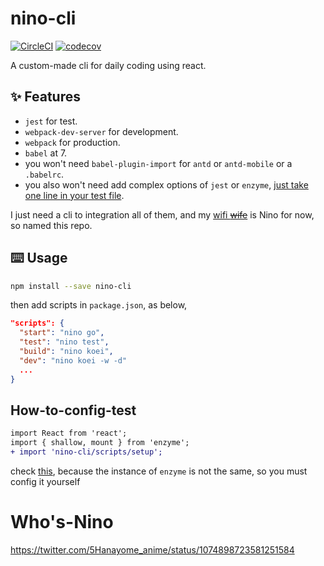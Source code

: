 # nino-cli

[![CircleCI](https://img.shields.io/circleci/project/github/orzyyyy/nino-cli/master.svg)](https://circleci.com/gh/orzyyyy/nino-cli)
[![codecov](https://codecov.io/gh/orzyyyy/nino-cli/branch/master/graph/badge.svg)](https://codecov.io/gh/orzyyyy/nino-cli)

A custom-made cli for daily coding using react.

## ✨ Features

- `jest` for test.
- `webpack-dev-server` for development.
- `webpack` for production.
- `babel` at 7.
- you won't need `babel-plugin-import` for `antd` or `antd-mobile` or a `.babelrc`.
- you also won't need add complex options of `jest` or `enzyme`, [just take one line in your test file](#How-to-config-test).

I just need a cli to integration all of them, and my [wifi ~~wife~~](#Who's-Nino) is Nino for now, so named this repo.

## ⌨️ Usage

```bash
npm install --save nino-cli
```

then add scripts in `package.json`, as below,

```json
"scripts": {
  "start": "nino go",
  "test": "nino test",
  "build": "nino koei",
  "dev": "nino koei -w -d"
  ...
}
```

## How-to-config-test

```diff
import React from 'react';
import { shallow, mount } from 'enzyme';
+ import 'nino-cli/scripts/setup';
```

check [this](https://github.com/airbnb/enzyme/issues/1437#issuecomment-352148740), because the instance of `enzyme` is not the same, so you must config it yourself

# Who's-Nino

https://twitter.com/5Hanayome_anime/status/1074898723581251584
